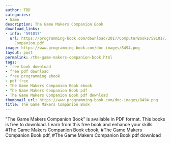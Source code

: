 ```yaml
---
author: TBD
categories:
- Game
description: The Game Makers Companion Book
download_links:
- info: '591017'
  url: https://programming-book.com/download/2017/ComputerBooks/591017/The Game Makers
    Companion.pdf
image: https://www.programming-book.com/doc-images/8494.png
layout: post
permalink: /the-game-makers-companion-book.html
tags:
- free book download
- free pdf download
- free programming ebook
- pdf free
- The Game Makers Companion Book ebook
- The Game Makers Companion Book pdf
- The Game Makers Companion Book pdf download
thumbnail_url: https://www.programming-book.com/doc-images/8494.png
title: The Game Makers Companion Book
---
```


 
<div class="item-desc text-justify">
  "The Game Makers Companion Book" is available in PDF format. This books is free to download. Learn from this free book and enhance your skills.
  <br>
  #The Game Makers Companion Book ebook, #The Game Makers Companion Book pdf, #The Game Makers Companion Book pdf download
</div>